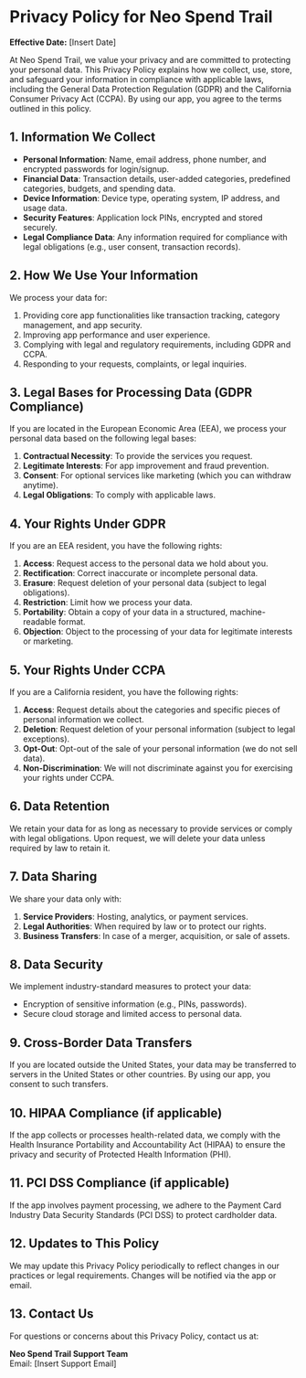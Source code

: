 
# Privacy Policy for Neo Spend Trail

**Effective Date:** [Insert Date]

At Neo Spend Trail, we value your privacy and are committed to protecting your personal data. This Privacy Policy explains how we collect, use, store, and safeguard your information in compliance with applicable laws, including the General Data Protection Regulation (GDPR) and the California Consumer Privacy Act (CCPA). By using our app, you agree to the terms outlined in this policy.

## 1. Information We Collect

- **Personal Information**: Name, email address, phone number, and encrypted passwords for login/signup.
- **Financial Data**: Transaction details, user-added categories, predefined categories, budgets, and spending data.
- **Device Information**: Device type, operating system, IP address, and usage data.
- **Security Features**: Application lock PINs, encrypted and stored securely.
- **Legal Compliance Data**: Any information required for compliance with legal obligations (e.g., user consent, transaction records).

## 2. How We Use Your Information

We process your data for:
1. Providing core app functionalities like transaction tracking, category management, and app security.
2. Improving app performance and user experience.
3. Complying with legal and regulatory requirements, including GDPR and CCPA.
4. Responding to your requests, complaints, or legal inquiries.

## 3. Legal Bases for Processing Data (GDPR Compliance)

If you are located in the European Economic Area (EEA), we process your personal data based on the following legal bases:
1. **Contractual Necessity**: To provide the services you request.
2. **Legitimate Interests**: For app improvement and fraud prevention.
3. **Consent**: For optional services like marketing (which you can withdraw anytime).
4. **Legal Obligations**: To comply with applicable laws.

## 4. Your Rights Under GDPR

If you are an EEA resident, you have the following rights:
1. **Access**: Request access to the personal data we hold about you.
2. **Rectification**: Correct inaccurate or incomplete personal data.
3. **Erasure**: Request deletion of your personal data (subject to legal obligations).
4. **Restriction**: Limit how we process your data.
5. **Portability**: Obtain a copy of your data in a structured, machine-readable format.
6. **Objection**: Object to the processing of your data for legitimate interests or marketing.

## 5. Your Rights Under CCPA

If you are a California resident, you have the following rights:
1. **Access**: Request details about the categories and specific pieces of personal information we collect.
2. **Deletion**: Request deletion of your personal information (subject to legal exceptions).
3. **Opt-Out**: Opt-out of the sale of your personal information (we do not sell data).
4. **Non-Discrimination**: We will not discriminate against you for exercising your rights under CCPA.

## 6. Data Retention

We retain your data for as long as necessary to provide services or comply with legal obligations. Upon request, we will delete your data unless required by law to retain it.

## 7. Data Sharing

We share your data only with:
1. **Service Providers**: Hosting, analytics, or payment services.
2. **Legal Authorities**: When required by law or to protect our rights.
3. **Business Transfers**: In case of a merger, acquisition, or sale of assets.

## 8. Data Security

We implement industry-standard measures to protect your data:
- Encryption of sensitive information (e.g., PINs, passwords).
- Secure cloud storage and limited access to personal data.

## 9. Cross-Border Data Transfers

If you are located outside the United States, your data may be transferred to servers in the United States or other countries. By using our app, you consent to such transfers.

## 10. HIPAA Compliance (if applicable)

If the app collects or processes health-related data, we comply with the Health Insurance Portability and Accountability Act (HIPAA) to ensure the privacy and security of Protected Health Information (PHI).

## 11. PCI DSS Compliance (if applicable)

If the app involves payment processing, we adhere to the Payment Card Industry Data Security Standards (PCI DSS) to protect cardholder data.

## 12. Updates to This Policy

We may update this Privacy Policy periodically to reflect changes in our practices or legal requirements. Changes will be notified via the app or email.

## 13. Contact Us

For questions or concerns about this Privacy Policy, contact us at:

**Neo Spend Trail Support Team**  
Email: [Insert Support Email]
